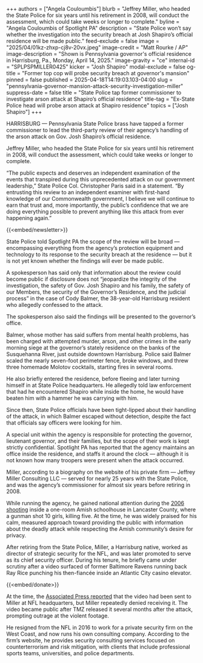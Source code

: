 +++
authors = ["Angela Couloumbis"]
blurb = "Jeffrey Miller, who headed the State Police for six years until his retirement in 2008, will conduct the assessment, which could take weeks or longer to complete."
byline = "Angela Couloumbis of Spotlight PA"
description = "State Police won’t say whether the investigation into the security breach at Josh Shapiro’s official residence will be made public."
feed-exclude = false
image = "2025/04/01kz-zhxp-cj8v-20vx.jpeg"
image-credit = "Matt Rourke / AP"
image-description = "Shown is Pennsylvania governor's official residence in Harrisburg, Pa., Monday, April 14, 2025."
image-gravity = "ce"
internal-id = "SPLPSPMILLER0425"
kicker = "Josh Shapiro"
modal-exclude = false
og-title = "Former top cop will probe security breach at governor's mansion"
pinned = false
published = 2025-04-18T14:19:03.103-04:00
slug = "pennsylvania-governor-mansion-attack-security-investigation-miller"
suppress-date = false
title = "State Police tap former commissioner to investigate arson attack at Shapiro’s official residence"
title-tag = "Ex-State Police head will probe arson attack at Shapiro residence"
topics = ["Josh Shapiro"]
+++

HARRISBURG — Pennsylvania State Police brass have tapped a former commissioner to lead the third-party review of their agency’s handling of the arson attack on Gov. Josh Shapiro’s official residence.

Jeffrey Miller, who headed the State Police for six years until his retirement in 2008, will conduct the assessment, which could take weeks or longer to complete.

“The public expects and deserves an independent examination of the events that transpired during this unprecedented attack on our government leadership,” State Police Col. Christopher Paris said in a statement. “By entrusting this review to an independent examiner with first-hand knowledge of our Commonwealth government, I believe we will continue to earn that trust and, more importantly, the public’s confidence that we are doing everything possible to prevent anything like this attack from ever happening again.”

{{<embed/newsletter>}}

State Police told Spotlight PA the scope of the review will be broad — encompassing everything from the agency’s protection equipment and technology to its response to the security breach at the residence — but it is not yet known whether the findings will ever be made public.

A spokesperson has said only that information about the review could become public if disclosure does not “jeopardize the integrity of the investigation, the safety of Gov. Josh Shapiro and his family, the safety of our Members, the security of the Governor’s Residence, and the judicial process” in the case of Cody Balmer, the 38-year-old Harrisburg resident who allegedly confessed to the attack.

The spokesperson also said the findings will be presented to the governor’s office.

Balmer, whose mother has said suffers from mental health problems, has been charged with attempted murder, arson, and other crimes in the early morning siege at the governor’s stately residence on the banks of the Susquehanna River, just outside downtown Harrisburg. Police said Balmer scaled the nearly seven-foot perimeter fence, broke windows, and threw three homemade Molotov cocktails, starting fires in several rooms.

He also briefly entered the residence, before fleeing and later turning himself in at State Police headquarters. He allegedly told law enforcement that had he encountered Shapiro while inside the home, he would have beaten him with a hammer he was carrying with him.

Since then, State Police officials have been tight-lipped about their handling of the attack, in which Balmer escaped without detection, despite the fact that officials say officers were looking for him.

A special unit within the agency is responsible for protecting the governor, lieutenant governor, and their families, but the scope of their work is kept strictly confidential. Spotlight PA has reported that the agency maintains an office inside the residence, and staffs it around the clock — although it is not known how many troopers were present when the attack occurred.

Miller, according to a biography on the website of his private firm — Jeffrey Miller Consulting LLC — served for nearly 25 years with the State Police, and was the agency’s commissioner for almost six years before retiring in 2008.

While running the agency, he gained national attention during the <a href="https://www.pennlive.com/crime/2021/10/tragedy-at-west-nickel-mines-amish-school-15-years-ago-girls-were-shot-execution-style.html">2006 shooting</a> inside a one-room Amish schoolhouse in Lancaster County, where a gunman shot 10 girls, killing five. At the time, he was widely praised for his calm, measured approach toward providing the public with information about the deadly attack while respecting the Amish community’s desire for privacy.

After retiring from the State Police, Miller, a Harrisburg native, worked as director of strategic security for the NFL, and was later promoted to serve as its chief security officer. During his tenure, he briefly came under scrutiny after a video surfaced of former Baltimore Ravens running back Ray Rice punching his then-fiancée inside an Atlantic City casino elevator.

{{<embed/donate>}}

At the time, the <a href="https://www.espn.com/nfl/story/_/id/11589797/official-says-ray-rice-video-was-sent-nfl-security-chief-jeffrey-miller">Associated Press reported</a> that the video had been sent to Miller at NFL headquarters, but Miller repeatedly denied receiving it. The video became public after TMZ released it several months after the attack, prompting outrage at the violent footage.

He resigned from the NFL in 2016 to work for a private security firm on the West Coast, and now runs his own consulting company. According to the firm’s website, he provides security consulting services focused on counterterrorism and risk mitigation, with clients that include professional sports teams, universities, and police departments.

